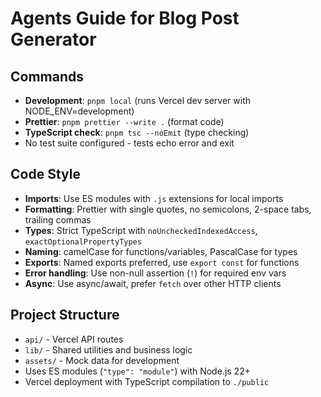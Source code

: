 # Agents Guide for Blog Post Generator

## Commands

- **Development**: `pnpm local` (runs Vercel dev server with NODE_ENV=development)
- **Prettier**: `pnpm prettier --write .` (format code)
- **TypeScript check**: `pnpm tsc --noEmit` (type checking)
- No test suite configured - tests echo error and exit

## Code Style

- **Imports**: Use ES modules with `.js` extensions for local imports
- **Formatting**: Prettier with single quotes, no semicolons, 2-space tabs, trailing commas
- **Types**: Strict TypeScript with `noUncheckedIndexedAccess`, `exactOptionalPropertyTypes`
- **Naming**: camelCase for functions/variables, PascalCase for types
- **Exports**: Named exports preferred, use `export const` for functions
- **Error handling**: Use non-null assertion (`!`) for required env vars
- **Async**: Use async/await, prefer `fetch` over other HTTP clients

## Project Structure

- `api/` - Vercel API routes
- `lib/` - Shared utilities and business logic
- `assets/` - Mock data for development
- Uses ES modules (`"type": "module"`) with Node.js 22+
- Vercel deployment with TypeScript compilation to `./public`
